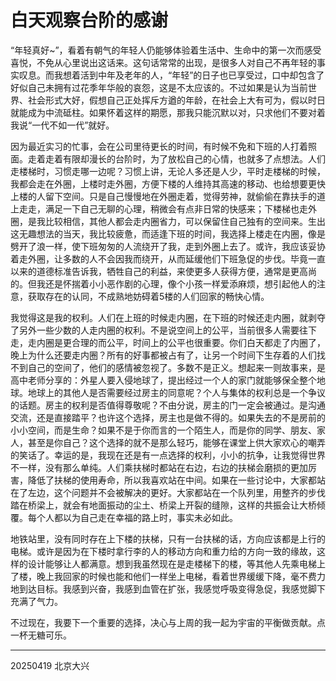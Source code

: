 # 白天观察台阶的感谢

“年轻真好~”，看着有朝气的年轻人仍能够体验着生活中、生命中的第一次而感受喜悦，不免从心里说出这话来。这句话常常的出现，是很多人对自己不再年轻的事实叹息。而我想着活到中年及老年的人，“年轻”的日子也已享受过，口中却包含了好似自己未拥有过花季年华般的哀怨，这是不太应该的。不过如果是认为当前世界、社会形式大好，假想自己正处挥斥方遒的年龄，在社会上大有可为，假以时日就能成为中流砥柱。如果怀着这样的期愿，那我只能沉默以对，只求他们不要对着我说“一代不如一代”就好。

因为最近实习的忙事，会在公司里待更长的时间，有时候不免和下班的人打着照面。走着走着有限却漫长的台阶时，为了放松自己的心情，也就多了点想法。人们走楼梯时，习惯走哪一边呢？习惯上讲，无论人多还是人少，平时走楼梯的时候，我都会走在外圈，上楼时走外圈，方便下楼的人维持其高速的移动、也给想要更快上楼的人留下空间。只是自己慢慢地在外圈走着，觉得劳神，就偷偷在靠扶手的道上走走，满足一下自己无聊的心理，稍微会有点非日常的快感来；下楼梯也走外圈，是我比较相信，其他人都会走内圈省力，可以保留住自己独有的空间来。生出这无趣想法的当天，我比较疲惫，而适逢下班的时间，我选择上楼走在内圈，像是劈开了浪一样，使下班匆匆的人流绕开了我，走到外圈上去了。或许，我应该妥协着走外圈，让多数的人不会因我而绕开，从而延缓他们下班急促的步伐。毕竟一直以来的道德标准告诉我，牺牲自己的利益，来使更多人获得方便，通常是更高尚的。但我还是怀揣着小小恶作剧的心理，像个小孩一样爱添麻烦，想引起他人的注意，获取存在的认同，不成熟地妨碍着5楼的人们回家的畅快心情。

我觉得这是我的权利。人们在上班的时候走内圈，在下班的时候还走内圈，就剥夺了另外一些少数的人走内圈的权利。不是说空间上的公平，当前很多人需要往下走，走内圈是更合理的而公平，时间上的公平也很重要。你们白天都走了内圈了，晚上为什么还要走内圈？所有的好事都被占有了，让另一个时间下生存着的人们找不到自己的空间了，他们的感情被忽视了。多数不是正义。想起来一则故事来，是高中老师分享的：外星人要入侵地球了，提出经过一个人的家门就能够保全整个地球。地球上的其他人是否需要经过房主的同意呢？个人与集体的权利总是一个争议的话题。房主的权利是否值得尊敬呢？不由分说，房主的门一定会被通过。是沟通交流，还是直接踏平？也许这个选择，房主也是做不得的。如果失去的不是房前的小小空间，而是生命？如果不是于你而言的一个陌生人，而是你的同学、朋友、家人，甚至是你自己？这个选择的就不是那么轻巧，能够在课堂上供大家欢心的嘲弄的笑话了。幸运的是，我现在还是有一点选择的权利，小小的抗争，让我觉得世界不一样，没有那么单纯。人们乘扶梯时都站在右边，右边的扶梯会磨损的更加厉害，降低了扶梯的使用寿命，所以我喜欢站在中间。如果在一些讨论中，大家都站在了左边，这个问题并不会被解决的更好。大家都站在一个队列里，用整齐的步伐踏在桥梁上，就会有地面振动的尘土、桥梁上开裂的缝隙，这样的共振会让大桥倾覆。每个人都以为自己走在幸福的路上时，事实未必如此。

地铁站里，没有同时存在上下楼的扶梯，只有一台扶梯的话，方向应该都是上行的电梯。或许是因为在下楼时拿行李的人的移动方向和重力给的方向一致的缘故，这样的设计能够让人都满意。想到我虽然现在是走楼梯下的楼，等其他人先乘电梯上了楼，晚上我回家的时候也能和他们一样坐上电梯，看着世界缓缓下降，毫不费力地到达目标。我感到兴奋，我感到血管在扩张，我感觉呼吸变得急促，我感觉脚下充满了气力。

不过现在，我要下一个重要的选择，决心与上周的我一起为宇宙的平衡做贡献。点一杯无糖可乐。

---
20250419 北京大兴
